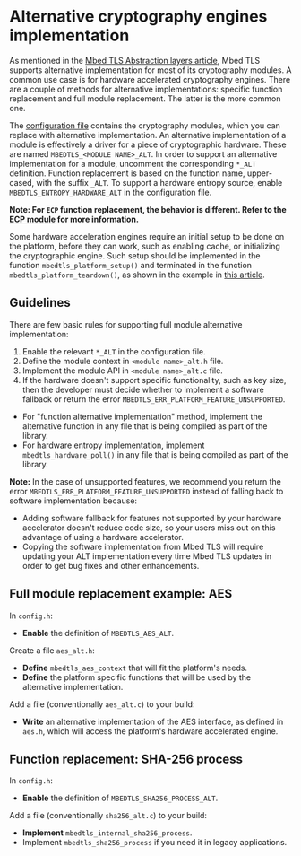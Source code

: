 # Alternative cryptography engines implementation

As mentioned in the [Mbed TLS Abstraction layers article](/kb/generic/abstraction-layers.md), Mbed TLS supports alternative implementation for most of its cryptography modules. A common use case is for hardware accelerated cryptography engines. There are a couple of methods for alternative implementations: specific function replacement and full module replacement. The latter is the more common one.

The [configuration file](https://github.com/ARMmbed/mbedtls/blob/development/include/mbedtls/config.h) contains the cryptography modules, which you can replace with alternative implementation. An alternative implementation of a module is effectively a driver for a piece of cryptographic hardware. These are named `MBEDTLS_<MODULE NAME>_ALT`. In order to support an alternative implementation for a module, uncomment the corresponding `*_ALT` definition. Function replacement is based on the function name, upper-cased, with the suffix `_ALT`. To support a hardware entropy source, enable `MBEDTLS_ENTROPY_HARDWARE_ALT` in the configuration file.  

**Note: For `ECP` function replacement, the behavior is different. Refer to the [ECP module](https://github.com/ARMmbed/mbedtls/blob/development/include/mbedtls/ecp_internal.h) for more information.**  

Some hardware acceleration engines require an initial setup to be done on the platform, before they can work, such as enabling cache, or initializing the cryptographic engine. Such setup should be implemented in the function `mbedtls_platform_setup()` and terminated in the function `mbedtls_platform_teardown()`, as shown in the example in [this article](/kb/how-to/how-do-i-port-mbed-tls-to-a-new-environment-OS.md).

## Guidelines

There are few basic rules for supporting full module alternative implementation:  
1. Enable the relevant `*_ALT` in the configuration file.  
1. Define the module context in `<module name>_alt.h` file.  
1. Implement the module API in `<module name>_alt.c` file.  
1. If the hardware doesn't support specific functionality, such as key size, then the developer must decide whether to implement a software fallback or return the error `MBEDTLS_ERR_PLATFORM_FEATURE_UNSUPPORTED`.

- For "function alternative implementation" method, implement the alternative function in any file that is being compiled as part of the library.  
- For hardware entropy implementation, implement `mbedtls_hardware_poll()` in any file that is being compiled as part of the library.

<span class="notes">**Note:** In the case of unsupported features, we recommend you return the error `MBEDTLS_ERR_PLATFORM_FEATURE_UNSUPPORTED` instead of falling back to software implementation because:

-  Adding software fallback for features not supported by your hardware accelerator doesn't reduce code size, so your users miss out on this advantage of using a hardware accelerator.
- Copying the software implementation from Mbed TLS will require updating your ALT implementation every time Mbed TLS updates in order to get bug fixes and other enhancements.</span>

## Full module replacement example: AES

In `config.h`:

- **Enable** the definition of `MBEDTLS_AES_ALT`.

Create a file `aes_alt.h`:

- **Define** `mbedtls_aes_context` that will fit the platform's needs.
- **Define** the platform specific functions that will be used by the alternative implementation.

Add a file (conventionally `aes_alt.c`) to your build:

-  **Write** an alternative implementation of the AES interface, as defined in `aes.h`, which will access the platform's hardware accelerated engine.

## Function replacement: SHA-256 process

In `config.h`:

- **Enable** the definition of `MBEDTLS_SHA256_PROCESS_ALT`.

Add a file (conventionally `sha256_alt.c`) to your build:

- **Implement** `mbedtls_internal_sha256_process`.
- Implement `mbedtls_sha256_process` if you need it in legacy applications.
